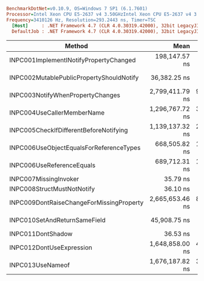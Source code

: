 ``` ini

BenchmarkDotNet=v0.10.9, OS=Windows 7 SP1 (6.1.7601)
Processor=Intel Xeon CPU E5-2637 v4 3.50GHzIntel Xeon CPU E5-2637 v4 3.50GHz, ProcessorCount=16
Frequency=3410126 Hz, Resolution=293.2443 ns, Timer=TSC
  [Host]     : .NET Framework 4.7 (CLR 4.0.30319.42000), 32bit LegacyJIT-v4.7.2114.0
  DefaultJob : .NET Framework 4.7 (CLR 4.0.30319.42000), 32bit LegacyJIT-v4.7.2114.0


```
 |                                   Method |            Mean |          Error |         StdDev |   Gen 0 |  Gen 1 | Allocated |
 |----------------------------------------- |----------------:|---------------:|---------------:|--------:|-------:|----------:|
 |   INPC001ImplementINotifyPropertyChanged |   198,147.57 ns |  4,788.2704 ns |  14,043.168 ns |  1.7090 | 1.7090 |    9672 B |
 | INPC002MutablePublicPropertyShouldNotify |    36,382.25 ns |  1,139.1951 ns |   3,323.086 ns |       - |      - |     244 B |
 |         INPC003NotifyWhenPropertyChanges | 2,799,411.79 ns | 90,715.6071 ns | 264,621.684 ns |       - |      - |   15424 B |
 |               INPC004UseCallerMemberName | 1,296,767.72 ns | 38,337.1295 ns | 111,222.964 ns |       - |      - |     272 B |
 |   INPC005CheckIfDifferentBeforeNotifying | 1,139,137.32 ns | 26,667.5946 ns |  78,211.439 ns |       - |      - |      32 B |
 |  INPC006UseObjectEqualsForReferenceTypes |   668,505.82 ns | 19,996.2820 ns |  58,645.634 ns |       - |      - |      32 B |
 |                INPC006UseReferenceEquals |   689,712.31 ns | 17,088.4152 ns |  50,385.578 ns |       - |      - |      32 B |
 |                    INPC007MissingInvoker |        35.79 ns |      0.7905 ns |       2.294 ns |  0.0045 | 0.0045 |      24 B |
 |               INPC008StructMustNotNotify |        36.10 ns |      0.9542 ns |       2.813 ns |  0.0045 | 0.0045 |      24 B |
 | INPC009DontRaiseChangeForMissingProperty | 2,665,653.46 ns | 87,003.3854 ns | 256,531.445 ns | 35.1563 |      - |  199586 B |
 |             INPC010SetAndReturnSameField |    45,908.75 ns |  1,373.1661 ns |   4,048.811 ns |  0.2441 | 0.2441 |    1572 B |
 |                        INPC011DontShadow |        36.53 ns |      1.2892 ns |       3.781 ns |  0.0045 | 0.0045 |      24 B |
 |                 INPC012DontUseExpression | 1,648,858.00 ns | 42,249.4841 ns | 123,243.728 ns |       - |      - |     256 B |
 |                         INPC013UseNameof | 1,676,187.82 ns | 33,735.0047 ns |  98,406.592 ns |  1.9531 | 1.9531 |   18304 B |
